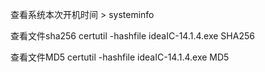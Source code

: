 查看系统本次开机时间
	> systeminfo

查看文件sha256
    certutil -hashfile ideaIC-14.1.4.exe SHA256
    
查看文件MD5
    certutil -hashfile ideaIC-14.1.4.exe MD5
